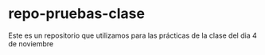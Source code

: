 # repo-pruebas-clase
Este es un repositorio que utilizamos para las prácticas de la clase del dia 4 de noviembre
